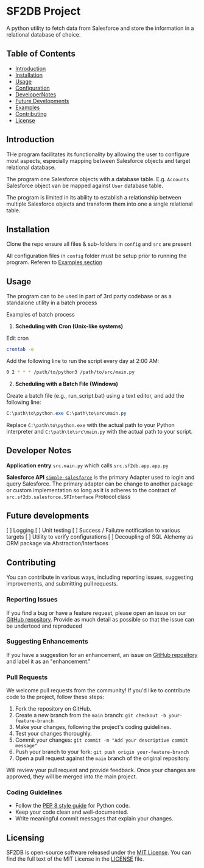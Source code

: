 # SF2DB Project

A python utility to fetch data from Salesforce and store the information in a relational database of choice.

## Table of Contents

- [Introduction](#introduction)
- [Installation](#installation)
- [Usage](#usage)
- [Configuration](#configuration)
- [DeveloperNotes](#dev-notes)
- [Future Developments](#future-dev)
- [Examples](#examples)
- [Contributing](#contributing)
- [License](#license)

## Introduction

THe program facilitates its functionality by allowing the user to configure most aspects, especially mapping between Salesforce objects and target relational database. 

The program one Salesforce objects with a database table. E.g. `Accounts` Salesforce object van be mapped against `User` database table. 

The program is limited in its ability to establish a relationship between multiple Salesforce objects and transform them into one a single relational table.

## Installation

Clone the repo ensure  all files & sub-folders in `config` and `src` are present

All configuration files in `config` folder must be setup prior to running the program. Referen to [Examples section](#examples)

## Usage
The program can to be used in part of 3rd party codebase or as a standalone utility in a batch process

Examples of batch process
1. **Scheduling with Cron (Unix-like systems)**

Edit cron
```sh
crontab -e
```

Add the following line to run the script every day at 2:00 AM: 
```sh
0 2 * * * /path/to/python3 /path/to/src/main.py
```

2. **Scheduling with a Batch File (Windows)**

Create a batch file (e.g., run_script.bat) using a text editor, and add the following line:

```powershell 
C:\path\to\python.exe C:\path\to\src\main.py
```

Replace `C:\path\to\python.exe` with the actual path to your Python interpreter and `C:\path\to\src\main.py` with the actual path to your script.

## Developer Notes
__Application entry__
`src.main.py` which calls `src.sf2db.app.app.py`

__Salesforce API__
[`simple-salesforce`](https://pypi.org/project/simple-salesforce/) is the primary Adapter used to login and query Salesforce.
The primary adapter can be change to another package or custom implementation so long as it is adheres to the contract of `src.sf2db.salesforce.SFInterface` Protocol class

## Future developments
[ ] Logging 
[ ] Unit testing
[ ] Success / Failutre notification to various targets
[ ] Utility to verify configurations
[ ] Decoupling of SQL Alchemy as ORM package via Abstraction/Interfaces

## Contributing

 You can contribute in various ways, including reporting issues, suggesting improvements, and submitting pull requests.

### Reporting Issues

If you find a bug or have a feature request, please open an issue on our [GitHub repository](https://github.com/neotechmonk/cmcs/issues). Provide as much detail as possible so that the issue can be undertood and reproduced

### Suggesting Enhancements

If you have a suggestion for an enhancement, an issue on  [GitHub repository](https://github.com/neotechmonk/cmcs/issues) and label it as an "enhancement."

### Pull Requests

We welcome pull requests from the community! If you'd like to contribute code to the project, follow these steps:

1. Fork the repository on GitHub.
2. Create a new branch from the `main` branch: `git checkout -b your-feature-branch`
3. Make your changes, following the project's coding guidelines.
4. Test your changes thoroughly.
5. Commit your changes: `git commit -m "Add your descriptive commit message"`
6. Push your branch to your fork: `git push origin your-feature-branch`
7. Open a pull request against the `main` branch of the original repository.

Will review your pull request and provide feedback. Once your changes are approved, they will be merged into the main project.

### Coding Guidelines

- Follow the [PEP 8 style guide](https://www.python.org/dev/peps/pep-0008/) for Python code.
- Keep your code clean and well-documented.
- Write meaningful commit messages that explain your changes.

## Licensing

SF2DB is open-source software released under the [MIT License](https://choosealicense.com/licenses/mit/).
You can find the full text of the MIT License in the [LICENSE](LICENSE.txt) file.

